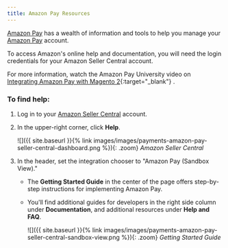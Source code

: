 ```yaml
---
title: Amazon Pay Resources
---
```


[Amazon Pay](https://pay.amazon.com) has a wealth of information and tools to help you manage your [Amazon Pay](https://pay.amazon.com) account.

To access Amazon's online help and documentation, you will need the login credentials for your Amazon Seller Central account.

For more information, watch the Amazon Pay University video on [Integrating Amazon Pay with Magento 2](https://www.youtube.com/watch?v=qsXVzh-yZsE&t=7s){:target="_blank"} .

### To find help:

1. Log in to your [Amazon Seller Central](https://sellercentral.amazon.com/ap/signin?openid.pape.max_auth_age=18000&openid.return_to=https%3A%2F%2Fsellercentral.amazon.com%2Fgp%2Fhomepage.html&openid.identity=http%3A%2F%2Fspecs.openid.net%2Fauth%2F2.0%2Fidentifier_select&openid.assoc_handle=sc_na_amazon_v2&openid.mode=checkid_setup&openid.claimed_id=http%3A%2F%2Fspecs.openid.net%2Fauth%2F2.0%2Fidentifier_select&pageId=sc_na_amazon_v2&openid.ns=http%3A%2F%2Fspecs.openid.net%2Fauth%2F2.0&ssoResponse=eyJ6aXAiOiJERUYiLCJlbmMiOiJBMjU2R0NNIiwiYWxnIjoiQTI1NktXIn0.Iku0rH8ziqTaOwffd8-Kf8VdpNAaOnfS68f1ajPP4o9K55tGqxHTJg.ifhYEYiIMeJp9Rih.NZJDrfbFSVISmmgGiwFsL_0iaLhN2FSyHIJ8Gxoq6RVNmorXxRTdOjnPiIqOoVl-f9X9odXhUkjC4dBDTo0AIXx1FgfAe7d3xCM7TcM9Jo767GlVPAGcNhujs3ow7uJskHY7Acw8z4EahsjSoLi5HaWk7xOQP1Nrbi-vkDTWljYNS6aawBVWL4EsGN5lqXd-U2DTuJcUm_M0TSS-zIdNMLP4QWrEg32XNPFETqvxX2FmjB8V-bLupGSUvFvgFvNCWCyw.NKjuZhtMwRzE44i_NTs_Bg) account.

1. In the upper-right corner, click **Help**.

   ![]({{ site.baseurl }}{% link images/images/payments-amazon-pay-seller-central-dashboard.png %}){: .zoom}
   _Amazon Seller Central_

1. In the header, set the integration chooser to "Amazon Pay (Sandbox View)."

   * The **Getting Started Guide** in the center of the page offers step-by-step instructions for implementing Amazon Pay.

   * You'll find additional guides for developers in the right side column under **Documentation**, and additional resources under **Help and FAQ**.

      ![]({{ site.baseurl }}{% link images/images/payments-amazon-pay-seller-central-sandbox-view.png %}){: .zoom}
     _Getting Started Guide_


